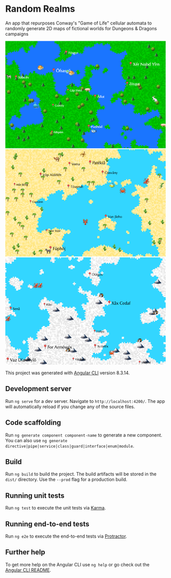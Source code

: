 # Random Realms

An app that repurposes Conway's "Game of Life" cellular automata to randomly generate 2D maps of fictional worlds for Dungeons & Dragons campaigns

<img src="/src/assets/forest_screenshot.png" alt="Forest Screenshot" title="Forest Screenshot" width="600" />

<img src="/src/assets/desert_screenshot.png" alt="Desert Screenshot" title="Desert Screenshot" width="600" />

<img src="/src/assets/ice_screenshot.png" alt="Ice Screenshot" title="Ice Screenshot" width="600" />

This project was generated with [Angular CLI](https://github.com/angular/angular-cli) version 8.3.14.

## Development server

Run `ng serve` for a dev server. Navigate to `http://localhost:4200/`. The app will automatically reload if you change any of the source files.

## Code scaffolding

Run `ng generate component component-name` to generate a new component. You can also use `ng generate directive|pipe|service|class|guard|interface|enum|module`.

## Build

Run `ng build` to build the project. The build artifacts will be stored in the `dist/` directory. Use the `--prod` flag for a production build.

## Running unit tests

Run `ng test` to execute the unit tests via [Karma](https://karma-runner.github.io).

## Running end-to-end tests

Run `ng e2e` to execute the end-to-end tests via [Protractor](http://www.protractortest.org/).

## Further help

To get more help on the Angular CLI use `ng help` or go check out the [Angular CLI README](https://github.com/angular/angular-cli/blob/master/README.md).
